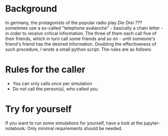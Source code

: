 # Background
In germany, the protagonists of the popular radio play _Die Drei ???_ sometimes use a so-called "telephone avalanche" - basically a chain letter - in order to receive critical information.
The three of them each call five of their friends, which in turn call some friends and so on - until someone's friend's friend has the desired information. Doubting the effectiveness of such procedure, I wrote a small python script. The rules are as follows:

# Rules for the caller
- You can only calls _once_ per simulation
- Do not call the person(s), who called you

# Try for yourself
If you want to run some simulations for yourself, have a look at the jupyter-notebook. Only minimal requirements should be needed.